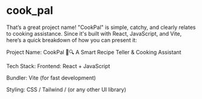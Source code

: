 # cook_pal

That’s a great project name! "CookPal" is simple, catchy, and clearly relates to cooking assistance. Since it's built with React, JavaScript, and Vite, here’s a quick breakdown of how you can present it:

Project Name: CookPal 🍳🔍
A Smart Recipe Teller & Cooking Assistant

Tech Stack:
Frontend: React + JavaScript

Bundler: Vite (for fast development)

Styling: CSS / Tailwind / (or any other UI library)
